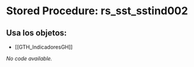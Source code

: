 # Stored Procedure: rs_sst_sstind002

## Usa los objetos:
- [[GTH_IndicadoresGH]]

*No code available.*
